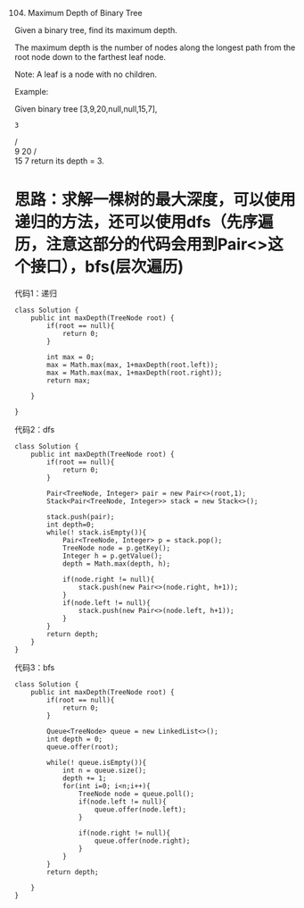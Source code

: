 104. Maximum Depth of Binary Tree

Given a binary tree, find its maximum depth.

The maximum depth is the number of nodes along the longest path from the root node down to the farthest leaf node.

Note: A leaf is a node with no children.

Example:

Given binary tree [3,9,20,null,null,15,7],

    3
   / \
  9  20
    /  \
   15   7
return its depth = 3.

# 思路：求解一棵树的最大深度，可以使用递归的方法，还可以使用dfs（先序遍历，注意这部分的代码会用到Pair<>这个接口），bfs(层次遍历)

代码1：递归
```
class Solution {
    public int maxDepth(TreeNode root) {
        if(root == null){
            return 0;
        }
        
        int max = 0;
        max = Math.max(max, 1+maxDepth(root.left));
        max = Math.max(max, 1+maxDepth(root.right));
        return max; 
        
    }

}
```

代码2：dfs
```
class Solution {
    public int maxDepth(TreeNode root) {
        if(root == null){
            return 0;
        }
        
        Pair<TreeNode, Integer> pair = new Pair<>(root,1);
        Stack<Pair<TreeNode, Integer>> stack = new Stack<>();
        
        stack.push(pair);
        int depth=0;
        while(! stack.isEmpty()){
            Pair<TreeNode, Integer> p = stack.pop();
            TreeNode node = p.getKey();
            Integer h = p.getValue();
            depth = Math.max(depth, h);
            
            if(node.right != null){
                stack.push(new Pair<>(node.right, h+1));
            }
            if(node.left != null){
                stack.push(new Pair<>(node.left, h+1));
            }
        }
        return depth;
    }
}
```

代码3：bfs
```
class Solution {
    public int maxDepth(TreeNode root) {
        if(root == null){
            return 0;
        }
        
        Queue<TreeNode> queue = new LinkedList<>();
        int depth = 0;
        queue.offer(root);
        
        while(! queue.isEmpty()){
            int n = queue.size();
            depth += 1;
            for(int i=0; i<n;i++){
                TreeNode node = queue.poll();
                if(node.left != null){
                    queue.offer(node.left);
                }
                
                if(node.right != null){
                    queue.offer(node.right);
                }
            }
        }
        return depth;
    
    }
}
```